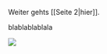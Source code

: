 Weiter gehts [[Seite 2|hier]].

blablablablala

<img src="https://images.cgames.de/images/gsgp/290/vampire-bloodlines-2-_6099496.jpg">